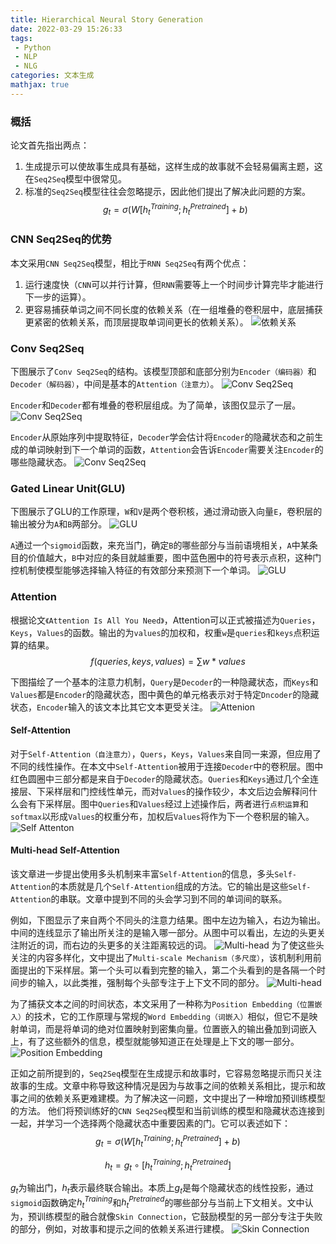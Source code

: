 ```yaml
---
title: Hierarchical Neural Story Generation
date: 2022-03-29 15:26:33
tags:
 - Python
 - NLP
 - NLG
categories: 文本生成
mathjax: true
---
```


### 概括
论文首先指出两点：

1. 生成提示可以使故事生成具有基础，这样生成的故事就不会轻易偏离主题，这在`Seq2Seq`模型中很常见。
2. 标准的`Seq2Seq`模型往往会忽略提示，因此他们提出了解决此问题的方案。
$$
g_{t} = \sigma(W[h_{t}^{Training}; h_{t}^{Pretrained}] + b)
$$
### CNN Seq2Seq的优势
本文采用`CNN Seq2Seq`模型，相比于`RNN Seq2Seq`有两个优点：

1. 运行速度快（`CNN`可以并行计算，但`RNN`需要等上一个时间步计算完毕才能进行下一步的运算）。
2. 更容易捕获单词之间不同长度的依赖关系（在一组堆叠的卷积层中，底层捕获更紧密的依赖关系，而顶层提取单词间更长的依赖关系）。
![依赖关系](https://od.alonesoul.club/api?path=/Blog/20220330/%E4%BE%9D%E8%B5%96%E5%85%B3%E7%B3%BB.gif&raw=true)

### Conv Seq2Seq
下图展示了`Conv Seq2Seq`的结构。该模型顶部和底部分别为`Encoder（编码器）`和`Decoder（解码器）`，中间是基本的`Attention（注意力）`。
![Conv Seq2Seq](https://od.alonesoul.club/api?path=/Blog/20220330/Conv_Seq2Seq.jpg&raw=true)

`Encoder`和`Decoder`都有堆叠的卷积层组成。为了简单，该图仅显示了一层。
![Conv Seq2Seq](https://od.alonesoul.club/api?path=/Blog/20220330/Conv_Seq2Seq2.jpg&raw=true)

`Encoder`从原始序列中提取特征，`Decoder`学会估计将`Encoder`的隐藏状态和之前生成的单词映射到下一个单词的函数，`Attention`会告诉`Encoder`需要关注`Encoder`的哪些隐藏状态。
![Conv Seq2Seq](https://od.alonesoul.club/api?path=/Blog/20220330/Conv_Seq2Seq3.jpg&raw=true)

###  Gated Linear Unit(GLU) 
下图展示了GLU的工作原理，`W`和`V`是两个卷积核，通过滑动嵌入向量`E`，卷积层的输出被分为`A`和`B`两部分。
![GLU](https://od.alonesoul.club/api?path=/Blog/20220330/conv.jpg&raw=true)

`A`通过一个`sigmoid`函数，来充当门，确定`B`的哪些部分与当前语境相关，`A`中某条目的价值越大，`B`中对应的条目就越重要，图中蓝色圈中的符号表示点积，这种门控机制使模型能够选择输入特征的有效部分来预测下一个单词。
![GLU](https://od.alonesoul.club/api?path=/Blog/20220330/conv2.jpg&raw=true)

### Attention
根据论文`《Attention Is All You Need》`，Attention可以正式被描述为`Queries`，`Keys`，`Values`的函数。输出的为`values`的加权和，权重`w`是`queries`和`keys`点积运算的结果。
$$
f(queries, keys, values)= \sum w * values
$$

下图描绘了一个基本的注意力机制，`Query`是`Decoder`的一种隐藏状态，而`Keys`和`Values`都是`Encoder`的隐藏状态，图中黄色的单元格表示对于特定`Dncoder`的隐藏状态，`Encoder`输入的该文本比其它文本更受关注。
![Attenion](https://od.alonesoul.club/api?path=/Blog/20220330/Attention.jpg&raw=true)

#### Self-Attention
对于`Self-Attention（自注意力）`，`Quers`，`Keys`，`Values`来自同一来源，但应用了不同的线性操作。在本文中`Self-Attention`被用于连接`Decoder`中的卷积层。图中红色圆圈中三部分都是来自于`Decoder`的隐藏状态。`Queries`和`Keys`通过几个全连接层、下采样层和门控线性单元，而对`Values`的操作较少，本文后边会解释问什么会有下采样层。图中`Queries`和`Values`经过上述操作后，两者进行`点积运算`和`softmax`以形成`Values`的权重分布，加权后`Values`将作为下一个卷积层的输入。
![Self Attenton](https://od.alonesoul.club/api?path=/Blog/20220330/Self-Attention.jpg&raw=true)

#### Multi-head Self-Attention
该文章进一步提出使用多头机制来丰富`Self-Attention`的信息，多头`Self-Attention`的本质就是几个`Self-Attention`组成的方法。它的输出是这些`Self-Attention`的串联。文章中提到不同的头会学习到不同的单词间的联系。

例如，下图显示了来自两个不同头的注意力结果。图中左边为输入，右边为输出。中间的连线显示了输出所关注的是输入哪一部分。从图中可以看出，左边的头更关注附近的词，而右边的头更多的关注距离较远的词。
![Multi-head](https://od.alonesoul.club/api?path=/Blog/20220330/Multi-head.jpg&raw=true)
为了使这些头关注的内容多样化，文中提出了`Multi-scale Mechanism（多尺度）`，该机制利用前面提出的下采样层。第一个头可以看到完整的输入，第二个头看到的是各隔一个时间步的输入，以此类推，强制每个头部专注于上下文不同的部分。
![Multi-head](https://od.alonesoul.club/api?path=/Blog/20220330/Multi-head2.jpg&raw=true)

为了捕获文本之间的时间状态，本文采用了一种称为`Position Embedding（位置嵌入）`的技术，它的工作原理与常规的`Word Embedding（词嵌入）`相似，但它不是映射单词，而是将单词的绝对位置映射到密集向量。位置嵌入的输出叠加到词嵌入上，有了这些额外的信息，模型就能够知道正在处理是上下文的哪一部分。
![Position Embedding](https://od.alonesoul.club/api?path=/Blog/20220330/Embedding.jpg&raw=true)

正如之前所提到的，`Seq2Seq`模型在生成提示和故事时，它容易忽略提示而只关注故事的生成。文章中称导致这种情况是因为与故事之间的依赖关系相比，提示和故事之间的依赖关系更难建模。为了解决这一问题，文中提出了一种增加预训练模型的方法。
他们将预训练好的`CNN Seq2Seq`模型和当前训练的模型和隐藏状态连接到一起，并学习一个选择两个隐藏状态中重要因素的门。它可以表述如下：
$$
g_{t} = \sigma(W[h_{t}^{Training}; h_{t}^{Pretrained}] + b)
$$

$$
h_{t} = g_{t} \circ [h_{t}^{Training}; h_{t}^{Pretrained}]
$$

$g_t$为输出门，$h_t$表示最终联合输出。本质上$g_t$是每个隐藏状态的线性投影，通过`sigmoid`函数确定$h_{t}^{Training}$和$h_{t}^{Pretrained}$的哪些部分与当前上下文相关。文中认为，预训练模型的融合就像`Skin Connection`，它鼓励模型的另一部分专注于失败的部分，例如，对故事和提示之间的依赖关系进行建模。
![Skin Connection](https://od.alonesoul.club/api?path=/Blog/20220330/Skin_Connection.jpg&raw=true)
